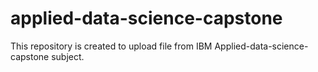 # applied-data-science-capstone
This repository is created to upload file from IBM Applied-data-science-capstone subject.
